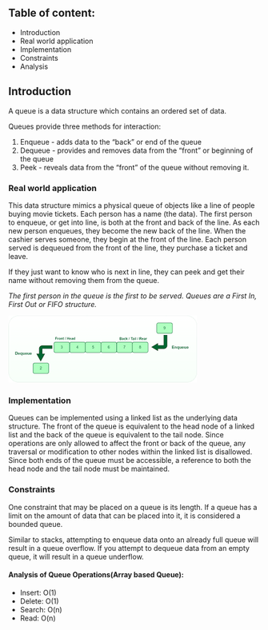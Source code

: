 ## Table of content:
 - Introduction
 - Real world application
 - Implementation
 - Constraints
 - Analysis

## Introduction
A queue is a data structure which contains an ordered set of data.

Queues provide three methods for interaction:

1. Enqueue - adds data to the “back” or end of the queue
2. Dequeue - provides and removes data from the “front” or beginning of the queue
3. Peek - reveals data from the “front” of the queue without removing it.

### Real world application
This data structure mimics a physical queue of objects like a line of people buying movie tickets. Each person has a name (the data). The first person to enqueue, or get into line, is both at the front and back of the line. As each new person enqueues, they become the new back of the line.
When the cashier serves someone, they begin at the front of the line. Each person served is dequeued from the front of the line, they purchase a ticket and leave.

If they just want to know who is next in line, they can peek and get their name without removing them from the queue.

*The first person in the queue is the first to be served. Queues are a First In, First Out or FIFO structure.*

![queue](queue.png)


### Implementation

Queues can be implemented using a linked list as the underlying data structure. The front of the queue is equivalent to the head node of a linked list and the back of the queue is equivalent to the tail node.
Since operations are only allowed to affect the front or back of the queue, any traversal or modification to other nodes within the linked list is disallowed. Since both ends of the queue must be accessible, a reference to both the head node and the tail node must be maintained.

### Constraints

One constraint that may be placed on a queue is its length. If a queue has a limit on the amount of data that can be placed into it, it is considered a bounded queue.

Similar to stacks, attempting to enqueue data onto an already full queue will result in a queue overflow. If you attempt to dequeue data from an empty queue, it will result in a queue underflow.


#### Analysis of Queue Operations(Array based Queue):

- Insert: O(1)
- Delete: O(1)
- Search: O(n)
- Read: O(n)
